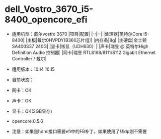 <!--
 * @Author: li.zhaogang
 * @CreateDate: Do not edit
 * @LastEditors: li.zhaogang
 * @LastEditTime: 2020-04-03 09:39:53
 -->
# dell_Vostro_3670_i5-8400_opencore_efi
- 适用机型：戴尔vostro 3670
|项目|配置|
|-:|:-|
|处理器|英特尔Core i5-8400|
|主板|戴尔0HVPDY(B360芯片组)|
|内存条|8g|
|主硬盘|金士顿SA400S37 240G|
|显卡|核显（UDH630）|
|声卡|瑞昱 @ 英特尔High Definition Audio 控制器|
|网卡|瑞昱 RTL8168/8111/8112 Gigabit Ethernet Controller / 戴尔|

- 适用版本：10.14	10.15

- 目前状态：
- 网卡：OK
- 声卡：OK
- 显卡：OK(2GB显存)
- opencore:0.5.6
- 注意：如果是hdmi接口需要efi中的FB补丁，如果使用了转dp则不需要